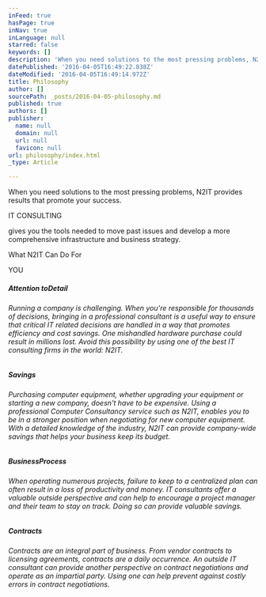 ```yaml
---
inFeed: true
hasPage: true
inNav: true
inLanguage: null
starred: false
keywords: []
description: 'When you need solutions to the most pressing problems, N2IT provides results that promote your success.'
datePublished: '2016-04-05T16:49:22.838Z'
dateModified: '2016-04-05T16:49:14.972Z'
title: Philosophy
author: []
sourcePath: _posts/2016-04-05-philosophy.md
published: true
authors: []
publisher:
  name: null
  domain: null
  url: null
  favicon: null
url: philosophy/index.html
_type: Article

---
```

When you need solutions to the most pressing problems, N2IT provides results that promote your success.

IT CONSULTING

gives you the tools needed to move past issues and develop a more comprehensive infrastructure and business strategy.

What N2IT Can Do For

YOU

##### Attention toDetail

###### Running a company is challenging. When you're responsible for thousands of decisions, bringing in a professional consultant is a useful way to ensure that critical IT related decisions are handled in a way that promotes efficiency and cost savings. One mishandled hardware purchase could result in millions lost. Avoid this possibility by using one of the best IT consulting firms in the world: N2IT.

##### Savings

###### Purchasing computer equipment, whether upgrading your equipment or starting a new company, doesn't have to be expensive. Using a professional Computer Consultancy service such as N2IT, enables you to be in a stronger position when negotiating for new computer equipment. With a detailed knowledge of the industry, N2IT can provide company-wide savings that helps your business keep its budget.

##### BusinessProcess

###### When operating numerous projects, failure to keep to a centralized plan can often result in a loss of productivity and money. IT consultants offer a valuable outside perspective and can help to encourage a project manager and their team to stay on track. Doing so can provide valuable savings.

##### Contracts

###### Contracts are an integral part of business. From vendor contracts to licensing agreements, contracts are a daily occurrence. An outside IT consultant can provide another perspective on contract negotiations and operate as an impartial party. Using one can help prevent against costly errors in contract negotiations.